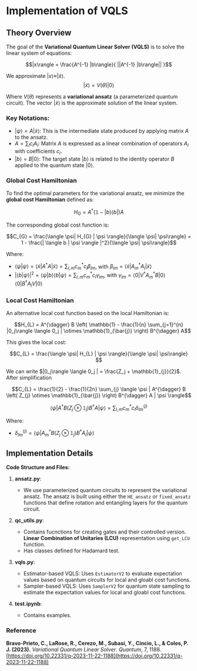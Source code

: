 # Implementation of VQLS

## Theory Overview
The goal of the **Variational Quantum Linear Solver (VQLS)** is to solve the linear system of equations:

$$|x\rangle = \frac{A^{-1} |b\rangle}{ ||A^{-1} |b\rangle|| }$$

We approximate $|x\rangle \approx |\tilde{x}\rangle$.
$$|\tilde{x}\rangle = V(\theta) |0\rangle$$

Where $V(\theta)$ represents a **variational ansatz** (a parameterized quantum circuit). The vector $|\tilde{x}\rangle$ is the approximate solution of the linear system.

### Key Notations:
- $|\psi\rangle = A|\tilde{x}\rangle$: This is the intermediate state produced by applying matrix $A$ to the ansatz.
- $A = \sum_{l} c_l A_l$: Matrix $A$ is expressed as a linear combination of operators $A_l$ with coefficients $c_l$.
- $|b\rangle = B|0\rangle$: The target state $|b\rangle$ is related to the identity operator $B$ applied to the quantum state $|0\rangle$.


### Global Cost Hamiltonian

To find the optimal parameters for the variational ansatz, we minimize the **global cost Hamiltonian** defined as:

$$H_{G} = A^{\dagger} (\mathbb{1} - |b\rangle \langle b|) A$$

The corresponding global cost function is:

$$C_{G} = \frac{\langle \psi| H_{G} | \psi \rangle}{\langle \psi| \psi\rangle} = 1 - \frac{| \langle b | \psi \rangle |^2}{\langle \psi| \psi\rangle}$$

Where:
- $\langle \psi| \psi\rangle = \langle \tilde{x}| A^{\dagger} A |\tilde{x}\rangle = \sum_{l,m} c_{m}^{*} c_{l} \beta_{lm}$, with $\beta_{lm} = \langle \tilde{x}| A_{m}^{\dagger} A_{l} |\tilde{x}\rangle$
- $| \langle b | \psi \rangle |^2 = \langle \psi | b \rangle \langle b | \psi \rangle = \sum_{l,m} c_m^{*} c_{l} \gamma_{lm}$, with $\gamma_{lm} = \langle 0| V^{\dagger} A_{m}^{\dagger} B | 0 \rangle \langle 0 | B^{\dagger} A_l V|0 \rangle$


### Local Cost Hamiltonian

An alternative local cost function based on the local Hamiltonian is:

$$H_{L} = A^{\dagger} B \left( \mathbb{1} - \frac{1}{n} \sum_{j=1}^{n} |0_j\rangle \langle 0_j | \otimes \mathbb{1}_{\bar{j}} \right) B^{\dagger} A$$

This gives the local cost:

$$C_{L} = \frac{\langle \psi| H_{L} | \psi \rangle}{\langle \psi| \psi\rangle} $$

We can write $|0_j\rangle \langle 0_j | = \frac{Z_j + \mathbb{1}_{j}}{2}$. After simplification

$$C_{L} = \frac{1}{2} - \frac{1}{2n} \sum_{j} \langle \psi | A^{\dagger} B \left( Z_{j} \otimes \mathbb{1}_{\bar{j}} \right) B^{\dagger} A | \psi \rangle$$

$$\langle \psi | A^{\dagger} B \left( Z_{j} \otimes \mathbb{1}_{\bar{j}} \right) B^{\dagger} A | \psi \rangle = \sum_{l,m} c_m^{*} c_l \delta_{lm}^{(j)} $$

Where:
- $\delta_{lm}^{(j)} = \langle \psi | A_m^{\dagger} B \left( Z_{j} \otimes \mathbb{1}_{\bar{j}} \right) B^{\dagger} A_l | \psi \rangle$


## Implementation Details

**Code Structure and Files:**

1. **ansatz.py**:
    - We use parameterized quantum circuits to represent the variational ansatz. The ansatz is built using either the `HE_ansatz` or `fixed_ansatz` functions that define rotation and entangling layers for the quantum circuit.

2. **qc_utils.py**:
    - Contains fucnctions for creating gates and their controlled version.  **Linear Combination of Unitaries (LCU)** representation using `get_LCU` function.
    - Has classes defined for Hadamard test.

3. **vqls.py**:
    - Estimator-based VQLS: Uses `EstimatorV2` to evaluate expectation values based on quantum circuits for local and gloabl cost functions.
    - Sampler-based VQLS: Uses `SamplerV2` for quantum state sampling to estimate the expectation values for local and gloabl cost functions.

4. **test.ipynb**:
    - Contains examples.

### Reference

**Bravo-Prieto, C., LaRose, R., Cerezo, M., Subasi, Y., Cincio, L., & Coles, P. J. (2023).** *Variational Quantum Linear Solver*. *Quantum*, 7, 1188. [https://doi.org/10.22331/q-2023-11-22-1188](https://doi.org/10.22331/q-2023-11-22-1188)

